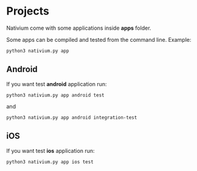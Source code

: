 # Projects

Nativium come with some applications inside **apps** folder.

Some apps can be compiled and tested from the command line. Example:

```
python3 nativium.py app
```

## Android

If you want test **android** application run:

```
python3 nativium.py app android test
```

and

```
python3 nativium.py app android integration-test
```

## iOS

If you want test **ios** application run:

```
python3 nativium.py app ios test
```
